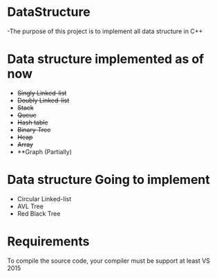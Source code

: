 # DataStructure
-The purpose of this project is to implement all data structure in C++

# Data structure implemented as of now
- ~~Singly Linked-list~~
- ~~Doubly Linked-list~~
- ~~Stack~~
- ~~Queue~~
- ~~Hash table~~
- ~~Binary-Tree~~
- ~~Heap~~
- ~~Array~~
- **Graph (Partially)

# Data structure Going to implement
- Circular Linked-list
- AVL Tree
- Red Black Tree

# Requirements
To compile the source code, your compiler must be support at least VS 2015
